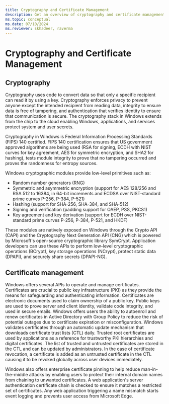 ```yaml
---
title: Cryptography and Certificate Management
description: Get an overview of cryptography and certificate management in Windows
ms.topic: conceptual
ms.date: 07/10/2024
ms.reviewer: skhadeer, raverma
---
```


# Cryptography and Certificate Management

## Cryptography

Cryptography uses code to convert data so that only a specific recipient can read it by using a key. Cryptography enforces privacy to prevent anyone except the intended recipient from reading data, integrity to ensure data is free of tampering, and authentication that verifies identity to ensure that communication is secure. The cryptography stack in Windows extends from the chip to the cloud enabling Windows, applications, and services protect system and user secrets.

Cryptography in Windows is Federal Information Processing Standards (FIPS) 140 certified. FIPS 140 certification ensures that US government approved algorithms are being used (RSA for signing, ECDH with NIST curves for key agreement, AES for symmetric encryption, and SHA2 for hashing), tests module integrity to prove that no tampering occurred and proves the randomness for entropy sources.

Windows cryptographic modules provide low-level primitives such as:

- Random number generators (RNG)
- Symmetric and asymmetric encryption (support for  AES 128/256 and RSA 512 to 16384, in 64-bit increments and ECDSA over NIST-standard prime curves P-256, P-384, P-521)
- Hashing (support for SHA-256, SHA-384, and SHA-512)
- Signing and verification (padding support for OAEP, PSS, PKCS1)
- Key agreement and key derivation (support for ECDH over NIST-standard prime curves P-256, P-384, P-521, and HKDF)

These modules are natively exposed on Windows through the Crypto API (CAPI) and the Cryptography Next Generation API (CNG) which is powered by Microsoft's open-source cryptographic library SymCrypt. Application developers can use these APIs to perform low-level cryptographic operations (BCrypt), key storage operations (NCrypt), protect static data (DPAPI), and securely share secrets (DPAPI-NG).

## Certificate management

Windows offers several APIs to operate and manage certificates. Certificates are crucial to public key infrastructure (PKI) as they provide the means for safeguarding and authenticating information. Certificates are electronic documents used to claim ownership of a public key. Public keys are used to prove server and client identity, validate code integrity, and used in secure emails. Windows offers users the ability to autoenroll and renew certificates in Active Directory with Group Policy to reduce the risk of potential outages due to certificate expiration or misconfiguration. Windows validates certificates through an automatic update mechanism that downloads certificate trust lists (CTL) daily. Trusted root certificates are used by applications as a reference for trustworthy PKI hierarchies and digital certificates. The list of trusted and untrusted certificates are stored in the CTL and can be updated by administrators. In the case of certificate revocation, a certificate is added as an untrusted certificate in the CTL causing it to be revoked globally across user devices immediately.

Windows also offers enterprise certificate pinning to help reduce man-in-the-middle attacks by enabling users to protect their internal domain names from chaining to unwanted certificates. A web application's server authentication certificate chain is checked to ensure it matches a restricted set of certificates. Any web application triggering a name mismatch starts event logging and prevents user access from Microsoft Edge.
